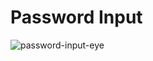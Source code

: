 # Password Input

![password-input-eye](https://github.com/Codigo33/password-input-eye/assets/139827880/5102cbe3-6d88-4a30-abaf-8bedd2ea4060)
